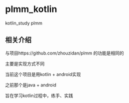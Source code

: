 # plmm_kotlin
kotlin_study plmm
##  相关介绍
与项目https://github.com/zhouzidan/plmm 的功能是相同的

主要是实现方式不同

当前这个项目是用kotlin + android实现

之前那个是java + android

旨在学习kotlin过程中，练手、实践
